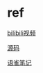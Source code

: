 # ref

[bilibili视频](https://www.bilibili.com/video/av885722084)

[源码](https://gitee.com/leifengyang/springboot2)

[语雀笔记](https://www.yuque.com/atguigu/springboot)